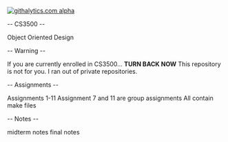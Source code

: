 [![githalytics.com alpha](https://cruel-carlota.pagodabox.com/2c07ed6f3ddf03292d6aa75179a3fca2 "githalytics.com")](http://githalytics.com/k-langer/CS3500)

-- CS3500 --

  Object Oriented Design 

-- Warning --

  If you are currently enrolled in CS3500... 
  **TURN BACK NOW**
  This repository is not for you.
  I ran out of private repositories.
  
-- Assignments --

  Assignments 1-11
  Assignment 7 and 11 are group assignments
  All contain make files

-- Notes --

  midterm notes
  final notes
